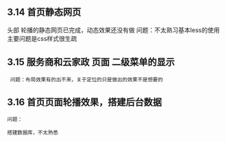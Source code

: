## 3.14 首页静态网页
   头部
   轮播的静态网页已完成，动态效果还没有做
   问题：不太熟习基本less的使用
     主要问题是css样式很生疏
## 3.15 服务商和云家政 页面  二级菜单的显示
     问题：布局效果有的出不来，关于定位的只是做出的效果不是想要的

## 3.16 首页页面轮播效果，搭建后台数据
    问题：
    
    搭建数据库，不太熟悉

